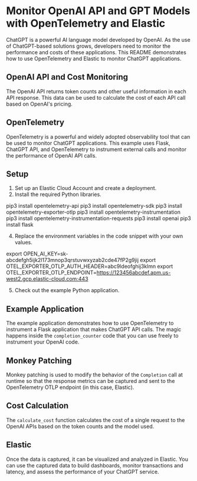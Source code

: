 # Monitor OpenAI API and GPT Models with OpenTelemetry and Elastic

ChatGPT is a powerful AI language model developed by OpenAI. As the use of ChatGPT-based solutions grows, developers need to monitor the performance and costs of these applications. This README demonstrates how to use OpenTelemetry and Elastic to monitor ChatGPT applications.

## OpenAI API and Cost Monitoring

The OpenAI API returns token counts and other useful information in each API response. This data can be used to calculate the cost of each API call based on OpenAI's pricing.

## OpenTelemetry

OpenTelemetry is a powerful and widely adopted observability tool that can be used to monitor ChatGPT applications. This example uses Flask, ChatGPT API, and OpenTelemetry to instrument external calls and monitor the performance of OpenAI API calls.

## Setup

1. Set up an Elastic Cloud Account and create a deployment.
2. Install the required Python libraries.

pip3 install opentelemetry-api
pip3 install opentelemetry-sdk
pip3 install opentelemetry-exporter-otlp
pip3 install opentelemetry-instrumentation
pip3 install opentelemetry-instrumentation-requests
pip3 install openai
pip3 install flask

4. Replace the environment variables in the code snippet with your own values.

export OPEN_AI_KEY=sk-abcdefgh5ijk2l173mnop3qrstuvwxyzab2cde47fP2g9jij
export OTEL_EXPORTER_OTLP_AUTH_HEADER=abc9ldeofghij3klmn
export OTEL_EXPORTER_OTLP_ENDPOINT=https://123456abcdef.apm.us-west2.gcp.elastic-cloud.com:443

5. Check out the example Python application.

## Example Application

The example application demonstrates how to use OpenTelemetry to instrument a Flask application that makes ChatGPT API calls. The magic happens inside the `completion_counter` code that you can use freely to instrument your OpenAI code.

## Monkey Patching

Monkey patching is used to modify the behavior of the `Completion` call at runtime so that the response metrics can be captured and sent to the OpenTelemetry OTLP endpoint (in this case, Elastic).

## Cost Calculation

The `calculate_cost` function calculates the cost of a single request to the OpenAI APIs based on the token counts and the model used.

## Elastic

Once the data is captured, it can be visualized and analyzed in Elastic. You can use the captured data to build dashboards, monitor transactions and latency, and assess the performance of your ChatGPT service.

